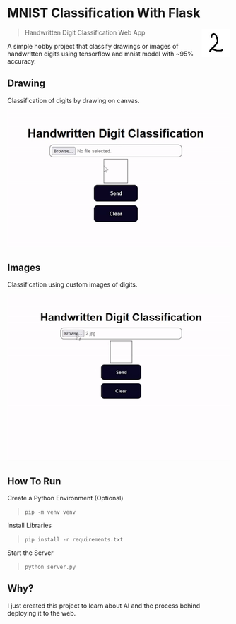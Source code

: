 # MNIST Classification With Flask 
> Handwritten Digit Classification Web App
> <img src='images/2.jpg' align='right' />

A simple hobby project that classify drawings or images of handwritten digits using tensorflow and mnist model with ~95% accuracy. 

## Drawing

Classification of digits by drawing on canvas.

![](images/drawings.gif)

## Images

Classification using custom images of digits.

![](images/images.gif)

## How To Run

Create a Python Environment (Optional)
> ` pip -m venv venv `

Install Libraries 
> `pip install -r requirements.txt`
 
Start the Server
> `python server.py`

## Why?
I just created this project to learn about AI and the process behind deploying it to the web.
